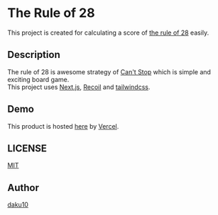 # The Rule of 28

This project is created for calculating a score of [the rule of 28](http://www.solitairelaboratory.com/cantstop.html) easily.

## Description

The rule of 28 is awesome strategy of [Can't Stop](https://boardgamegeek.com/boardgame/41/cant-stop) which is simple and exciting board game.  
This project uses [Next.js](https://nextjs.org/), [Recoil](https://recoiljs.org/) and [tailwindcss](https://tailwindcss.com/).

## Demo

This product is hosted [here](https://the-rule-of-28.vercel.app/) by [Vercel](https://vercel.com/).

## LICENSE

[MIT](https://github.com/daku10/the-rule-of-28/blob/main/LICENSE)

## Author

[daku10](https://github.com/daku10)
